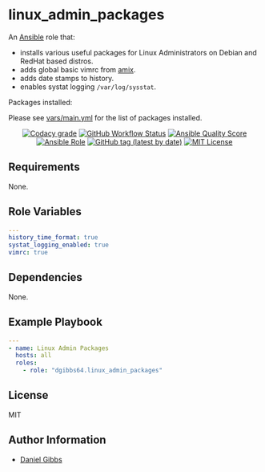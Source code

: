 # linux_admin_packages

An [Ansible](https://www.ansible.com) role that:

- installs various useful packages for Linux Administrators on Debian and RedHat based distros.
- adds global basic vimrc from [amix](https://github.com/amix/vimrc).
- adds date stamps to history.
- enables systat logging `/var/log/sysstat`.

Packages installed:

Please see [vars/main.yml](https://github.com/dgibbs64/ansible-role-linux_admin_packages/blob/main/vars/main.yml) for the list of packages installed.

<p align="center">
<a href="https://app.codacy.com/gh/dgibbs64/ansible-role-linux_admin_packages"><img src="https://img.shields.io/codacy/grade/1a892d499efd4dabb73beffa8d64ed01?logo=codacy&style=flat-square" alt="Codacy grade"></a>
<a href="https://github.com/dgibbs64/ansible-role-linux_admin_packages/actions/workflows/molecule.yml"><img alt="GitHub Workflow Status" src="https://img.shields.io/github/actions/workflow/status/dgibbs64/ansible-role-linux_admin_packages/molecule.yml?label=molecule&logo=ansible&style=flat-square"></a>
<a href="https://galaxy.ansible.com/dgibbs64/linux_admin_packages"><img alt="Ansible Quality Score" src="https://img.shields.io/ansible/quality/61041?logo=ansible&style=flat-square"></a>
<a href="https://galaxy.ansible.com/dgibbs64/linux_admin_packages"><img alt="Ansible Role" src="https://img.shields.io/ansible/role/d/61041?color=EE0000&logo=ansible&style=flat-square"></a>
<a href="https://galaxy.ansible.com/dgibbs64/linux_admin_packages"><img alt="GitHub tag (latest by date)" src="https://img.shields.io/github/v/tag/dgibbs64/ansible-role-linux_admin_packages?color=EE0000&label=release&logo=ansible&style=flat-square"></a>
<a href="/LICENSE.md"><img src="https://img.shields.io/github/license/dgibbs64/ansible-role-linux_admin_packages?style=flat-square" alt="MIT License"></a>
</p>

## Requirements

None.

## Role Variables

```yaml
---
history_time_format: true
systat_logging_enabled: true
vimrc: true
```

## Dependencies

None.

## Example Playbook

```yaml
---
- name: Linux Admin Packages
  hosts: all
  roles:
    - role: "dgibbs64.linux_admin_packages"
```

## License

MIT

## Author Information

- [Daniel Gibbs](https://danielgibbs.co.uk)
